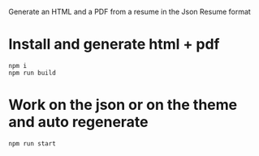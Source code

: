 Generate an HTML and a PDF from a resume in the Json Resume format

# Install and generate html + pdf

    npm i
    npm run build

# Work on the json or on the theme and auto regenerate

    npm run start
